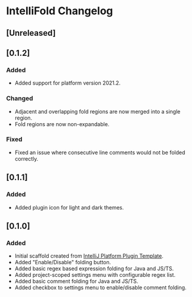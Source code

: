 <!-- Keep a Changelog guide -> https://keepachangelog.com -->

# IntelliFold Changelog

## [Unreleased]
## [0.1.2]
### Added
- Added support for platform version 2021.2.
### Changed
- Adjacent and overlapping fold regions are now merged into a single region.
- Fold regions are now non-expandable.
### Fixed
- Fixed an issue where consecutive line comments would not be folded correctly.
## [0.1.1]
### Added
- Added plugin icon for light and dark themes.
## [0.1.0]
### Added
- Initial scaffold created from [IntelliJ Platform Plugin Template](https://github.com/JetBrains/intellij-platform-plugin-template).
- Added "Enable/Disable" folding button.
- Added basic regex based expression folding for Java and JS/TS.
- Added project-scoped settings menu with configurable regex list.
- Added basic comment folding for Java and JS/TS.
- Added checkbox to settings menu to enable/disable comment folding.
